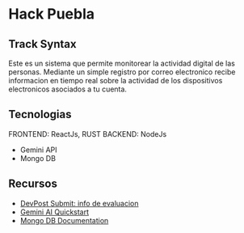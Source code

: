 # Hack Puebla

## Track Syntax
Este es un sistema que permite monitorear la actividad digital de las personas.
Mediante un simple registro por correo electronico recibe informacion en tiempo
real sobre la actividad de los dispositivos electronicos asociados a tu cuenta.

## Tecnologias
FRONTEND: ReactJs, RUST
BACKEND: NodeJs

- Gemini API
- Mongo DB

## Recursos
- [DevPost Submit: info de evaluacion](https://hackpue.devpost.com/?ref_feature=challenge&ref_medium=discover&_gl=1*as3na5*_gcl_au*MjEwNTg4MzA4Ny4xNzU1Mzc3NDU4*_ga*MjM0MDc4ODY2LjE3NTUzNzc0NTk.*_ga_0YHJK3Y10M*czE3NTUzNzc0NTkkbzEkZzEkdDE3NTUzNzc0NjckajUyJGwwJGgw)
- [Gemini AI Quickstart](https://ai.google.dev/gemini-api/docs/quickstart?hl=es-419)
- [Mongo DB Documentation](https://www.mongodb.com/docs/drivers/node/current/)